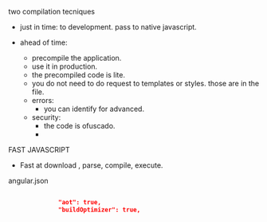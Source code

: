 two compilation tecniques

- just in time: to development. pass to native javascript.

- ahead of time:
    - precompile the application.
    - use it in production.
    - the precompiled code is lite.
    - you do not need to do request to templates or styles. those are in the file.
    - errors:
       - you can identify for advanced.
     - security:
       - the code is ofuscado.
       - 

FAST JAVASCRIPT
  - Fast at download , parse, compile, execute.

angular.json
```json

              "aot": true,
              "buildOptimizer": true,

```

